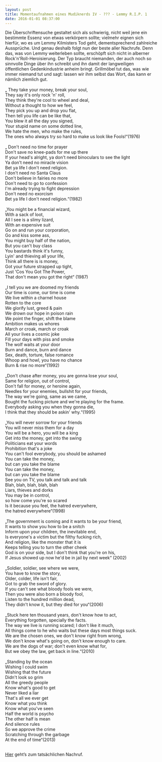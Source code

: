 ```yaml
---
layout: post
title: Momentaufnahmen eines Mudiknerds IV - ??? - Lemmy R.I.P. 1
date: 2016-01-01 08:37:00
---
```


Die Überschriftensuche gestaltet sich als schwierig, nicht weil jene ein bestimmte Essenz von etwas verkörpern sollte; vielmehr eignen sich hierfür, wo es um Lemmy Kilmisters Tod geht, dementsprechend zahlreiche Aussprüche. Und genau deshalb folgt nun der beste aller Nachrufe. Denn das, was von Lemmy weiterleben sollte, erschöpft sich nicht in alberner Rock'n'Roll-Heroisierung. Der Typ braucht niemanden, der auch noch so sinnvolle Dinge über ihn schreibt und ihn damit der langweiligen öffentlichen Gedenkindustrie anheim bringt. Grillmöbel tut das, was wie immer niemand tut und sagt: lassen wir ihm selbst das Wort, das kann er nämlich ziemlich gut. <br><br>
„
They take your money, break your soul,<br>
They say it's only rock 'n' roll,<br>
They think they're cool to wheel and deal,<br>
Without a thought to how we feel,<br>
They pick you up and drop you flat,<br>
Then tell you life can be like that,<br>
You blew it all the day you signed,<br>
Your stupid name on some dotted line,<br>
We hate the men, who make the rules,<br>
The ones who always try so hard to make us look like Fools!“(1976)<br><br>
„
Don't need no time for prayer<br>
Don't save no knee-pads for me up there<br>
If your head's alright, ya don't need binoculars to see the light<br>
Ya don't need no miracle vision<br>
Bet ya life I don't need religion.<br>
I don't need no Santa Claus<br>
Don't believe in fairies no more<br>
Don't need to go to confession<br>
I'm already trying to fight depression<br>
Don't need no exorcism<br>
Bet ya life I don't need religion.“(1982)<br><br>
„You might be a financial wizard,<br>
With a sack of loot,<br>
All I see is a slimy lizard,<br>
With an expensive suit<br>
Go on and run your corporation,<br>
Go and kiss some ass,<br>
You might buy half of the nation,<br>
But you can't buy class<br>
You bastards think it's funny,<br>
Lyin' and thieving all your life,<br>
Think all there is is money,<br>
Got your future strapped up tight,<br>
Just 'Cos You Got The Power,<br>
That don't mean you got the right“ (1987)<br><br>
„I tell you we are doomed my friends<br>
Our time is come, our time is come<br>
We live within a charnel house<br>
Rotten to the core<br>
We glorify lust, greed & pain<br>
We drown our hope in poison rain<br>
We point the finger, shift the blame<br>
Ambition makes us whores<br>
March or croak, march or croak<br>
All your lives a cosmic joke<br>
Fill your days with piss and smoke<br>
The wolf waits at your door<br>
Burn and dance, burn and dance<br>
Sex, death, torture, false romance<br>
Whoop and howl, you have no chance<br>
Burn & rise no more“(1992)<br><br>
„Don't chase after money, you are gonna lose your soul,<br>
Same for religion, out of control,<br>
Don't fall for money, or heroine again,<br>
Needles for your enemies, bullshit for your friends,<br>
The way we're going, same as we came,<br>
Bought the fucking picture and we're playing for the frame.<br>
Everybody asking you when they gonna die,<br>
I think that they should be askin' why.“(1995)<br><br>
„You will never sorrow for your friends<br>
You will never miss them for a day<br>
You will be a hero, you will be a king<br>
Get into the money, get into the swing<br>
Politicians eat your words<br>
Prohibition that's a joke<br>
You can't fool everybody, you should be ashamed<br>
You can take the money,<br>
but can you take the blame<br>
You can take the money,<br>
but can you take the blame<br>
See you on TV, you talk and talk and talk<br>
Blah, blah, blah, blah, blah<br>
Liars, thieves and dorks<br>
You may be in control,<br>
so how come you're so scared<br>
Is it because you feel, the hatred everywhere,<br>
the hatred everywhere“(1998)<br><br>
„The government is coming and it wants to be your friend,<br>
It wants to show you how to be a snitch<br>
Inform upon your children, the inevitable end,<br>
Is everyone's a victim but the filthy fucking rich,<br>
And religion, like the monster that it is<br>
Keeps telling you to turn the other cheek<br>
God is on your side, but I don't think that you're on his,<br>
If Jesus showed up now he'd be in jail by next week“ (2002)<br><br>
„Soldier, soldier, see where we were,<br>
You have to know the story,<br>
Older, colder, life isn't fair,<br>
Got to grab the sword of glory.<br>
If you can't see what bloody fools we were,<br>
Then you were also born a bloody fool,<br>
Listen to the hundred million dead,<br>
They didn't know it, but they died for you“(2006)<br><br>
„Stuck here ten thousand years, don't know how to act,<br>
Everything forgotten, specially the facts.<br>
The way we live is running scared; I don't like it much,<br>
All things come to he who waits but these days most things suck.<br>
We are the chosen ones, we don't know right from wrong,<br>
We don't know what's going on, don't know enough to care.<br>
We are the dogs of war; don't even know what for,<br>
But we obey the law, get back in line.“(2010)<br><br>
„Standing by the ocean<br>
Wishing I could swim<br>
Wishing that the future<br>
Didn't look so grim<br>
All the greedy people<br>
Know what's good to get<br>
Never liked a liar<br>
That's all we ever get<br>
Know what you think<br>
Know what you've seen<br>
Half the world is psycho<br>
The other half is mean<br>
And silence rules<br>
So we approve the crime<br>
Scratching through the garbage<br>
At the end of time“(2013)<br><br>

[Hier](http://grillmoebel.github.io/2016/01/01/eightysecond-post/) geht’s zum tatsächlichen Nachruf.
